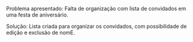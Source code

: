 Problema apresentado: Falta de organização com lista de convidados em uma festa de aniversário.

Solução: Lista criada para organizar os convidados, com possibilidade de edição e exclusão de nomE.
